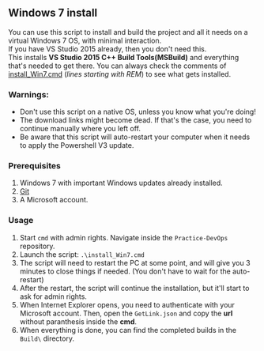 ## Windows 7 install
You can use this script to install and build the project and all it needs on a virtual Windows 7 OS, with minimal interaction.  
If you have VS Studio 2015 already, then you don't need this.  
This installs **VS Studio 2015 C++ Build Tools(MSBuild)** and everything that's needed to get there. You can always check the comments of [install_Win7.cmd](https://github.com/Zentrom/Practice-DevOps/blob/dev2/docs/install_Win7.cmd) (_lines starting with REM_) to see what gets installed. 

### Warnings:
- Don't use this script on a native OS, unless you know what you're doing!
- The download links might become dead. If that's the case, you need to continue manually where you left off.
- Be aware that this script will auto-restart your computer when it needs to apply the Powershell V3 update.

### Prerequisites
1. Windows 7 with important Windows updates already installed.
2. [Git](https://git-scm.com/downloads)
3. A Microsoft account.

### Usage
1. Start ``cmd`` with admin rights. Navigate inside the ``Practice-DevOps`` repository.
2. Launch the script: ``.\install_Win7.cmd``
3. The script will need to restart the PC at some point, and will give you 3 minutes to close things if needed. (You don't have to wait for the auto-restart)
4. After the restart, the script will continue the installation, but it'll start to ask for admin rights.
5. When Internet Explorer opens, you need to authenticate with your Microsoft account. Then, open the ``GetLink.json`` and copy the **url** without paranthesis inside the **cmd**.
6. When everything is done, you can find the completed builds in the ``Build\`` directory.